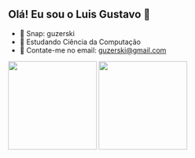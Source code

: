 ## Olá! Eu sou o Luis Gustavo 👋

- 👻 Snap: guzerski
- 📖 Estudando Ciência da Computação
- 📩 Contate-me no email: guzerski@gmail.com

<div>
  <a ref="https:github.com/guzerski">
  <img height ="180em" src="https://github-readme-stats.vercel.app/api?username=guzerski&show_icons=true&theme=dark&include_all_commits=true&count_private=true"/>
  <img height ="180em" src="https://github-readme-stats.vercel.app/api/top-langs/?username=guzerski&layout=compact&langs=16&theme=dark"/>
</div>

